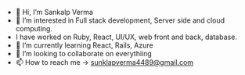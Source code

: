 - 👋 Hi, I’m Sankalp Verma
- 👀 I’m interested in Full stack development, Server side and cloud computing.
- I have worked on Ruby, React, UI/UX, web front and back, database.
- 🌱 I’m currently learning React, Rails, Azure
- 💞️ I’m looking to collaborate on everythiing
- 📫 How to reach me -> sunklapverma4489@gmail.com

<!---
sanki4489/sanki4489 is a ✨ special ✨ repository because its `README.md` (this file) appears on your GitHub profile.
You can click the Preview link to take a look at your changes.
--->
